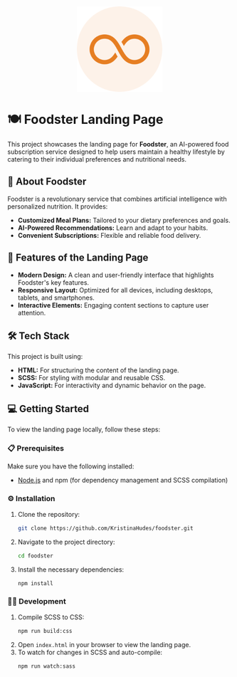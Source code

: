 <p align="center">
  <img src="assets/icon/favicon/android-chrome-192x192.png" alt="Foodster main logo" title="Foodster main logo"/>
</p>

# 🍽️ Foodster Landing Page

This project showcases the landing page for **Foodster**, an AI-powered food subscription service designed to help users maintain a healthy lifestyle by catering to their individual preferences and nutritional needs.

## 🥗 About Foodster
Foodster is a revolutionary service that combines artificial intelligence with personalized nutrition. It provides:
- **Customized Meal Plans:** Tailored to your dietary preferences and goals.
- **AI-Powered Recommendations:** Learn and adapt to your habits.
- **Convenient Subscriptions:** Flexible and reliable food delivery.

## 🚀 Features of the Landing Page
- **Modern Design:** A clean and user-friendly interface that highlights Foodster's key features.
- **Responsive Layout:** Optimized for all devices, including desktops, tablets, and smartphones.
- **Interactive Elements:** Engaging content sections to capture user attention.

## 🛠️ Tech Stack
This project is built using:
- **HTML:** For structuring the content of the landing page.
- **SCSS:** For styling with modular and reusable CSS.
- **JavaScript:** For interactivity and dynamic behavior on the page.

## 💻 Getting Started
To view the landing page locally, follow these steps:

### 📋 Prerequisites
Make sure you have the following installed:
- [Node.js](https://nodejs.org/) and npm (for dependency management and SCSS compilation)

### ⚙️ Installation
1. Clone the repository:
   ```bash
   git clone https://github.com/KristinaHudes/foodster.git
   ```
2. Navigate to the project directory:
   ```bash
   cd foodster
   ```
3. Install the necessary dependencies:
   ```bash
   npm install
   ```

### 🧑‍💻 Development
1. Compile SCSS to CSS:
   ```bash
   npm run build:css
   ```
2. Open `index.html` in your browser to view the landing page.
3. To watch for changes in SCSS and auto-compile:
   ```bash
   npm run watch:sass
   ```
